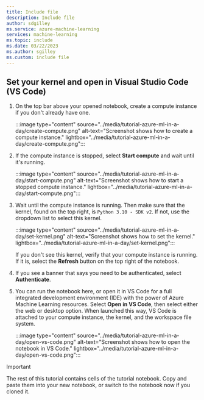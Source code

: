 ```yaml
---
title: Include file
description: Include file
author: sdgilley
ms.service: azure-machine-learning
services: machine-learning
ms.topic: include
ms.date: 03/22/2023
ms.author: sgilley
ms.custom: include file
---
```


## Set your kernel and open in Visual Studio Code (VS Code)

1. On the top bar above your opened notebook, create a compute instance if you don't already have one.

    :::image type="content" source="../media/tutorial-azure-ml-in-a-day/create-compute.png" alt-text="Screenshot shows how to create a compute instance." lightbox="../media/tutorial-azure-ml-in-a-day/create-compute.png":::

1. If the compute instance is stopped, select **Start compute** and wait until it's running.

    :::image type="content" source="../media/tutorial-azure-ml-in-a-day/start-compute.png" alt-text="Screenshot shows how to start a stopped compute instance." lightbox="../media/tutorial-azure-ml-in-a-day/start-compute.png":::

1. Wait until the compute instance is running. Then make sure that the kernel, found on the top right, is `Python 3.10 - SDK v2`. If not, use the dropdown list to select this kernel.

    :::image type="content" source="../media/tutorial-azure-ml-in-a-day/set-kernel.png" alt-text="Screenshot shows how to set the kernel." lightbox="../media/tutorial-azure-ml-in-a-day/set-kernel.png":::

    If you don't see this kernel, verify that your compute instance is running. If it is, select the **Refresh** button on the top right of the notebook.

1. If you see a banner that says you need to be authenticated, select **Authenticate**.

1. You can run the notebook here, or open it in VS Code for a full integrated development environment (IDE) with the power of Azure Machine Learning resources. Select **Open in VS Code**, then select either the web or desktop option.  When launched this way, VS Code is attached to your compute instance, the kernel, and the workspace file system.

    :::image type="content" source="../media/tutorial-azure-ml-in-a-day/open-vs-code.png" alt-text="Screenshot shows how to open the notebook in VS Code." lightbox="../media/tutorial-azure-ml-in-a-day/open-vs-code.png":::

> [!IMPORTANT]
> The rest of this tutorial contains cells of the tutorial notebook. Copy and paste them into your new notebook, or switch to the notebook now if you cloned it.
